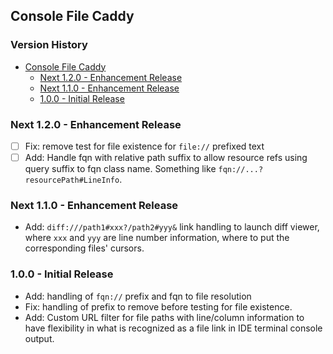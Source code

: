 ## Console File Caddy

[TOC]: # " Version History"

### Version History
- [Console File Caddy](#console-file-caddy)
  - [Next 1.2.0 - Enhancement Release](#next-120---enhancement-release)
  - [Next 1.1.0 - Enhancement Release](#next-110---enhancement-release)
  - [1.0.0 - Initial Release](#100---initial-release)


### Next 1.2.0 - Enhancement Release

* [ ] Fix: remove test for file existence for `file://` prefixed text
* [ ] Add: Handle fqn with relative path suffix to allow resource refs using query suffix to fqn
      class name. Something like `fqn://...?resourcePath#LineInfo`.

### Next 1.1.0 - Enhancement Release

* Add: `diff:///path1#xxx?/path2#yyy&` link handling to launch diff viewer, where `xxx` and
  `yyy` are line number information, where to put the corresponding files' cursors.

### 1.0.0 - Initial Release

* Add: handling of `fqn://` prefix and fqn to file resolution
* Fix: handling of prefix to remove before testing for file existence.
* Add: Custom URL filter for file paths with line/column information to have flexibility in what
  is recognized as a file link in IDE terminal console output.

